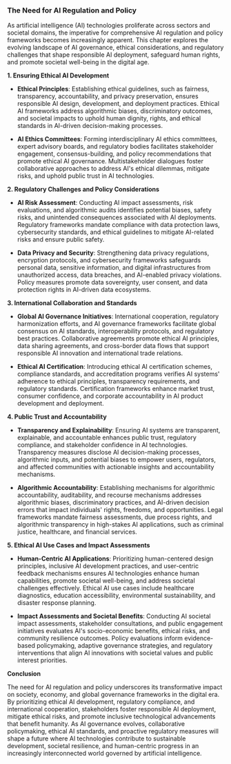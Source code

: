 ### The Need for AI Regulation and Policy

As artificial intelligence (AI) technologies proliferate across sectors and societal domains, the imperative for comprehensive AI regulation and policy frameworks becomes increasingly apparent. This chapter explores the evolving landscape of AI governance, ethical considerations, and regulatory challenges that shape responsible AI deployment, safeguard human rights, and promote societal well-being in the digital age.

**1. Ensuring Ethical AI Development**

- **Ethical Principles**: Establishing ethical guidelines, such as fairness, transparency, accountability, and privacy preservation, ensures responsible AI design, development, and deployment practices. Ethical AI frameworks address algorithmic biases, discriminatory outcomes, and societal impacts to uphold human dignity, rights, and ethical standards in AI-driven decision-making processes.
    
- **AI Ethics Committees**: Forming interdisciplinary AI ethics committees, expert advisory boards, and regulatory bodies facilitates stakeholder engagement, consensus-building, and policy recommendations that promote ethical AI governance. Multistakeholder dialogues foster collaborative approaches to address AI's ethical dilemmas, mitigate risks, and uphold public trust in AI technologies.
    

**2. Regulatory Challenges and Policy Considerations**

- **AI Risk Assessment**: Conducting AI impact assessments, risk evaluations, and algorithmic audits identifies potential biases, safety risks, and unintended consequences associated with AI deployments. Regulatory frameworks mandate compliance with data protection laws, cybersecurity standards, and ethical guidelines to mitigate AI-related risks and ensure public safety.
    
- **Data Privacy and Security**: Strengthening data privacy regulations, encryption protocols, and cybersecurity frameworks safeguards personal data, sensitive information, and digital infrastructures from unauthorized access, data breaches, and AI-enabled privacy violations. Policy measures promote data sovereignty, user consent, and data protection rights in AI-driven data ecosystems.
    

**3. International Collaboration and Standards**

- **Global AI Governance Initiatives**: International cooperation, regulatory harmonization efforts, and AI governance frameworks facilitate global consensus on AI standards, interoperability protocols, and regulatory best practices. Collaborative agreements promote ethical AI principles, data sharing agreements, and cross-border data flows that support responsible AI innovation and international trade relations.
    
- **Ethical AI Certification**: Introducing ethical AI certification schemes, compliance standards, and accreditation programs verifies AI systems' adherence to ethical principles, transparency requirements, and regulatory standards. Certification frameworks enhance market trust, consumer confidence, and corporate accountability in AI product development and deployment.
    

**4. Public Trust and Accountability**

- **Transparency and Explainability**: Ensuring AI systems are transparent, explainable, and accountable enhances public trust, regulatory compliance, and stakeholder confidence in AI technologies. Transparency measures disclose AI decision-making processes, algorithmic inputs, and potential biases to empower users, regulators, and affected communities with actionable insights and accountability mechanisms.
    
- **Algorithmic Accountability**: Establishing mechanisms for algorithmic accountability, auditability, and recourse mechanisms addresses algorithmic biases, discriminatory practices, and AI-driven decision errors that impact individuals' rights, freedoms, and opportunities. Legal frameworks mandate fairness assessments, due process rights, and algorithmic transparency in high-stakes AI applications, such as criminal justice, healthcare, and financial services.
    

**5. Ethical AI Use Cases and Impact Assessments**

- **Human-Centric AI Applications**: Prioritizing human-centered design principles, inclusive AI development practices, and user-centric feedback mechanisms ensures AI technologies enhance human capabilities, promote societal well-being, and address societal challenges effectively. Ethical AI use cases include healthcare diagnostics, education accessibility, environmental sustainability, and disaster response planning.
    
- **Impact Assessments and Societal Benefits**: Conducting AI societal impact assessments, stakeholder consultations, and public engagement initiatives evaluates AI's socio-economic benefits, ethical risks, and community resilience outcomes. Policy evaluations inform evidence-based policymaking, adaptive governance strategies, and regulatory interventions that align AI innovations with societal values and public interest priorities.
    

**Conclusion**

The need for AI regulation and policy underscores its transformative impact on society, economy, and global governance frameworks in the digital era. By prioritizing ethical AI development, regulatory compliance, and international cooperation, stakeholders foster responsible AI deployment, mitigate ethical risks, and promote inclusive technological advancements that benefit humanity. As AI governance evolves, collaborative policymaking, ethical AI standards, and proactive regulatory measures will shape a future where AI technologies contribute to sustainable development, societal resilience, and human-centric progress in an increasingly interconnected world governed by artificial intelligence.